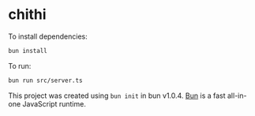 # chithi

To install dependencies:

```bash
bun install
```

To run:

```bash
bun run src/server.ts
```

This project was created using `bun init` in bun v1.0.4. [Bun](https://bun.sh) is a fast all-in-one JavaScript runtime.
